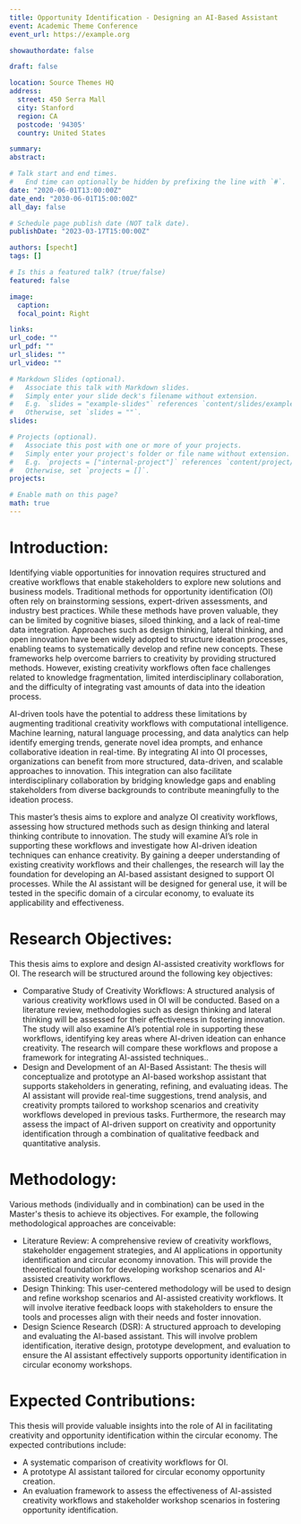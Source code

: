 ```yaml
---
title: Opportunity Identification - Designing an AI-Based Assistant
event: Academic Theme Conference
event_url: https://example.org

showauthordate: false

draft: false 

location: Source Themes HQ
address:
  street: 450 Serra Mall
  city: Stanford
  region: CA
  postcode: '94305'
  country: United States

summary: 
abstract: 

# Talk start and end times.
#   End time can optionally be hidden by prefixing the line with `#`.
date: "2020-06-01T13:00:00Z"
date_end: "2030-06-01T15:00:00Z"
all_day: false

# Schedule page publish date (NOT talk date).
publishDate: "2023-03-17T15:00:00Z"

authors: [specht]
tags: []

# Is this a featured talk? (true/false)
featured: false

image:
  caption:
  focal_point: Right

links:
url_code: ""
url_pdf: ""
url_slides: ""
url_video: ""

# Markdown Slides (optional).
#   Associate this talk with Markdown slides.
#   Simply enter your slide deck's filename without extension.
#   E.g. `slides = "example-slides"` references `content/slides/example-slides.md`.
#   Otherwise, set `slides = ""`.
slides:

# Projects (optional).
#   Associate this post with one or more of your projects.
#   Simply enter your project's folder or file name without extension.
#   E.g. `projects = ["internal-project"]` references `content/project/deep-learning/index.md`.
#   Otherwise, set `projects = []`.
projects:

# Enable math on this page?
math: true
---
```


# Introduction:
Identifying viable opportunities for innovation requires structured and creative workflows that enable stakeholders to explore new solutions and business models. Traditional methods for opportunity identification (OI) often rely on brainstorming sessions, expert-driven assessments, and industry best practices. While these methods have proven valuable, they can be limited by cognitive biases, siloed thinking, and a lack of real-time data integration. Approaches such as design thinking, lateral thinking, and open innovation have been widely adopted to structure ideation processes, enabling teams to systematically develop and refine new concepts. These frameworks help overcome barriers to creativity by providing structured methods. However, existing creativity workflows often face challenges related to knowledge fragmentation, limited interdisciplinary collaboration, and the difficulty of integrating vast amounts of data into the ideation process.

AI-driven tools have the potential to address these limitations by augmenting traditional creativity workflows with computational intelligence. Machine learning, natural language processing, and data analytics can help identify emerging trends, generate novel idea prompts, and enhance collaborative ideation in real-time. By integrating AI into OI processes, organizations can benefit from more structured, data-driven, and scalable approaches to innovation. This integration can also facilitate interdisciplinary collaboration by bridging knowledge gaps and enabling stakeholders from diverse backgrounds to contribute meaningfully to the ideation process.

This master’s thesis aims to explore and analyze OI creativity workflows, assessing how structured methods such as design thinking and lateral thinking contribute to innovation. The study will examine AI’s role in supporting these workflows and investigate how AI-driven ideation techniques can enhance creativity. By gaining a deeper understanding of existing creativity workflows and their challenges, the research will lay the foundation for developing an AI-based assistant designed to support OI processes. While the AI assistant will be designed for general use, it will be tested in the specific domain of a circular economy, to evaluate its applicability and effectiveness.


# Research Objectives:
This thesis aims to explore and design AI-assisted creativity workflows for OI. The research will be structured around the following key objectives:

* Comparative Study of Creativity Workflows: A structured analysis of various creativity workflows used in OI will be conducted. Based on a literature review, methodologies such as design thinking and lateral thinking will be assessed for their effectiveness in fostering innovation. The study will also examine AI’s potential role in supporting these workflows, identifying key areas where AI-driven ideation can enhance creativity. The research will compare these workflows and propose a framework for integrating AI-assisted techniques..
* Design and Development of an AI-Based Assistant: The thesis will conceptualize and prototype an AI-based workshop assistant that supports stakeholders in generating, refining, and evaluating ideas. The AI assistant will provide real-time suggestions, trend analysis, and creativity prompts tailored to workshop scenarios and creativity workflows developed in previous tasks. Furthermore, the research may assess the impact of AI-driven support on creativity and opportunity identification through a combination of qualitative feedback and quantitative analysis.

# Methodology:
Various methods (individually and in combination) can be used in the Master's thesis to achieve its objectives. For example, the following methodological approaches are conceivable:

* Literature Review: A comprehensive review of creativity workflows, stakeholder engagement strategies, and AI applications in opportunity identification and circular economy innovation. This will provide the theoretical foundation for developing workshop scenarios and AI-assisted creativity workflows.
* Design Thinking: This user-centered methodology will be used to design and refine workshop scenarios and AI-assisted creativity workflows. It will involve iterative feedback loops with stakeholders to ensure the tools and processes align with their needs and foster innovation.
* Design Science Research (DSR): A structured approach to developing and evaluating the AI-based assistant. This will involve problem identification, iterative design, prototype development, and evaluation to ensure the AI assistant effectively supports opportunity identification in circular economy workshops.

# Expected Contributions:
This thesis will provide valuable insights into the role of AI in facilitating creativity and opportunity identification within the circular economy. The expected contributions include:

* A systematic comparison of creativity workflows for OI.
* A prototype AI assistant tailored for circular economy opportunity creation.
* An evaluation framework to assess the effectiveness of AI-assisted creativity workflows and stakeholder workshop scenarios in fostering opportunity identification.




